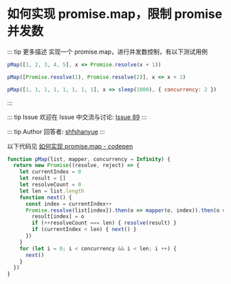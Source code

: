 # 如何实现 promise.map，限制 promise 并发数

::: tip 更多描述 
 实现一个 promise.map，进行并发数控制，有以下测试用例

``` js
pMap([1, 2, 3, 4, 5], x => Promise.resolve(x + 1))

pMap([Promise.resolve(1), Promise.resolve(2)], x => x + 1)

pMap([1, 1, 1, 1, 1, 1, 1, 1], x => sleep(1000), { concurrency: 2 })
``` 
::: 

::: tip Issue 
 欢迎在 Issue 中交流与讨论: [Issue 89](https://github.com/shfshanyue/Daily-Question/issues/89) 
:::

::: tip Author 
回答者: [shfshanyue](https://github.com/shfshanyue) 
:::

以下代码见 [如何实现 promise.map - codepen](https://codepen.io/shanyue/pen/zYwZXPN)

``` js
function pMap(list, mapper, concurrency = Infinity) {
  return new Promise((resolve, reject) => {
    let currentIndex = 0
    let result = []
    let resolveCount = 0
    let len = list.length
    function next() {
      const index = currentIndex++
      Promise.resolve(list[index]).then(o => mapper(o, index)).then(o => {
        result[index] = o
        if (++resolveCount === len) { resolve(result) }
        if (currentIndex < len) { next() }
      })
    }
    for (let i = 0; i < concurrency && i < len; i ++) {
      next()
    }
  })
}
```